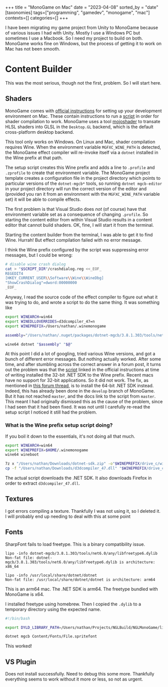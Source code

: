 +++
title = "MonoGame on Mac"
date = "2023-04-08"
sorted_by = "date"
[taxonomies]
tags=["programming", "gamedev", "monogame", "mac"]
contexts=[]
categories=[]
+++

I have been migrating my game project from Unity to MonoGame because of various
issues I had with Unity. Mostly I use a Windows PC but sometimes I use a
Macbook. So I need my project to build on both. MonoGame works fine on Windows,
but the process of getting it to work on Mac has not been smooth.

# Content Builder

This was the most serious, though not the first, problem. So I will start here.

## Shaders

MonoGame comes with [official instructions][docs] for setting up your
development environment on Mac. These contain instructions to run a
[script][script_master] in order for shader compilation to work. MonoGame uses a
tool [mojoshader][mojoshader] to transate HLSL shaders into GLSL in the
`Desktop.GL` backend, which is the default cross-platform desktop backend.

This tool only works on Windows. On Linux and Mac, shader compilation requires
Wine. When the environment variable `MGFXC_WINE_PATH` is detected, the MonoGame
effect compiler will re-invoke itself via a `dotnet` installed in the Wine
prefix at that path.

The setup script creates this Wine prefix and adds a line to `.profile` and
`.zprofile` to create that environment variable. The MonoGame project template
creates a configuration file in the project directory which points to particular
versions of the `dotnet-mgcb*` tools, so running `dotnet mgcb-editor` in your
project directory will run the correct version of the editor and (provided you
ran it from an environment with the `MGFXC_WINE_PATH` variable set) it will be
able to compile effects.

The first problem is that Visual Studio does _not_ (of course) have that
environment variable set as a consequence of changing `.profile`. So starting
the content editor from within Visual Studio results in a content editor that
cannot build shaders. OK, fine, I will start it from the terminal.

Starting the content builder from the terminal, I was able to get it to find
Wine. Hurrah! But effect compilation failed with no error message.

I think the Wine prefix configured by the script was suppressing error
messages, but I could be wrong:

```Bash
# disable wine crash dialog
cat > "$SCRIPT_DIR"/crashdialog.reg <<_EOF_
REGEDIT4
[HKEY_CURRENT_USER\\Software\\Wine\\WineDbg]
"ShowCrashDialog"=dword:00000000
_EOF_
```

Anyway, I read the source code of the effect compiler to figure out what
it was trying to do, and wrote a script to do the same thing. It was
something like

```Bash
export WINEARCH=win64
export WINEDLLOVERRIDES=d3dcompiler_47=n
export WINEPREFIX=/Users/nathan/.winemonogame

assembly="/Users/nathan/.nuget/packages/dotnet-mgcb/3.8.1.303/tools/net6.0/any/mgfxc.dll"

wine64 dotnet "$assembly" "$@"
```

At this point I did a lot of googling, tried various Wine versions, and got a
bunch of different error messages. But nothing actually worked. After some time,
and after stumbling across the correct answer in a forum post, it turns out the
problem was that the [script][script_now] linked in the official instructions at
time of writing installed the 32-bit .NET SDK to the Wine prefix. Recent macs
have no support for 32-bit applications. So it did not work. The fix, as
mentioned in [this forum thread][fix_thread], is to install the 64-bit .NET SDK
instead. Indeed, this has already been done in the `develop` branch of MonoGame.
But it has not reached `master`, and the docs link to the script from `master`.
This meant I had originally dismissed this as the cause of the problem, since I
had seen that it had been fixed. It was not until I carefully re-read the setup
script I noticed it still had the problem.

### What is the Wine prefix setup script doing?

If you boil it down to the essentials, it's not doing all that much.

```Bash
export WINEARCH=win64
export WINEPREFIX=$HOME/.winemonogame
wine64 wineboot

7z x "/Users/nathan/Downloads/dotnet-sdk.zip" -o"$WINEPREFIX/drive_c/windows/system32/"
cp -f "/Users/nathan/Downloads/d3dcompiler_47.dll" "$WINEPREFIX/drive_c/windows/system32/d3dcompiler_47.dll"
```

The actual script downloads the .NET SDK. It also downloads Firefox in order to
extract `d3dcompiler_47.dll`.

## Textures

I got errors compiling a texture. Thankfully I was not using it, so I deleted
it. I will probably end up needing to deal with this at some point

## Fonts

SharpFont fails to load freetype. This is a binary compatibility issue.

```
lipo -info dotnet-mgcb/3.8.1.303/tools/net6.0/any/libfreetype6.dylib 
Non-fat file: dotnet-mgcb/3.8.1.303/tools/net6.0/any/libfreetype6.dylib is architecture: x86_64
```

```
lipo -info /usr/local/share/dotnet/dotnet
Non-fat file: /usr/local/share/dotnet/dotnet is architecture: arm64
```

This is an arm64 mac. The .NET SDK is arm64. The freetype bundled with MonoGame is x64.

I installed freetype using homebrew. Then I copied the `.dylib` to a temporary directory using
the expected name.

```Bash
#!/bin/bash

export DYLD_LIBRARY_PATH=/Users/nathan/Projects/NGLBuild/NGLMonoGame/libs

dotnet mgcb Content/Fonts/File.spritefont
```

This worked!

## VS Plugin

Does not install successfully. Need to debug this some more. Thankfully everything
seems to work without it more or less, so not as urgent.


[docs]: https://docs.monogame.net/articles/getting_started/1_setting_up_your_development_environment_macos.html
[script_master]: https://raw.githubusercontent.com/MonoGame/MonoGame/master/Tools/MonoGame.Effect.Compiler/mgfxc_wine_setup.sh
[script_now]: https://github.com/MonoGame/MonoGame/blob/15fd99a8189bfc9f4319ac39f5eb1c0bbe2ec66b/Tools/MonoGame.Effect.Compiler/mgfxc_wine_setup.sh
[mojoshader]: https://icculus.org/mojoshader/
[fix_thread]: https://community.monogame.net/t/mgfxc-8-3-1-wine/17809